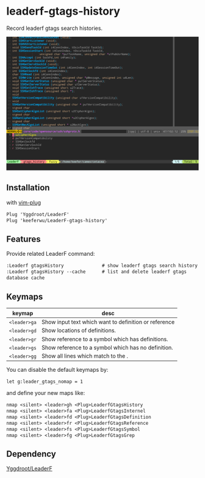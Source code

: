 leaderf-gtags-history
====================

Record leaderf gtags search histories.

![screenshot](images/screenshot.png "screenshot")

## Installation

with [vim-plug](https://github.com/junegunn/vim-plug)

```vim
Plug 'Yggdroot/LeaderF'
Plug 'keeferwu/LeaderF-gtags-history'
```

## Features

Provide related LeaderF command:

```vim
:Leaderf gtagsHistory              # show leaderf gtags search history
:Leaderf gtagsHistory --cache      # list and delete leaderf gtags database cache
```

## Keymaps

| keymap | desc |
|--------|------|
| `<leader>ga` |  Show input text which want to definition or reference|
| `<leader>gd` |  Show <cword> locations of definitions.|
| `<leader>gr` |  Show <cword> reference to a symbol which has definitions.|
| `<leader>gs` |  Show <cword> reference to a symbol which has no definition.|
| `<leader>gg` |  Show all lines which match to the <cword>.|

You can disable the default keymaps by:

```VimL
let g:leader_gtags_nomap = 1
```

and define your new maps like:

```VimL
nmap <silent> <leader>gh <Plug>LeaderfGtagsHistory
nmap <silent> <leader>fa <Plug>LeaderfGtagsInternel
nmap <silent> <leader>fd <Plug>LeaderfGtagsDefinition
nmap <silent> <leader>fr <Plug>LeaderfGtagsReference
nmap <silent> <leader>fs <Plug>LeaderfGtagsSymbol
nmap <silent> <leader>fg <Plug>LeaderfGtagsGrep
```


Dependency
----------

[Yggdroot/LeaderF](https://github.com/Yggdroot/LeaderF)
